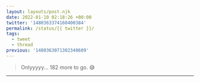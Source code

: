 ```yaml
---
layout: layouts/post.njk
date: 2022-01-10 02:18:26 +00:00
twitter: '1480363374160400384'
permalink: /status/{{ twitter }}/
tags: 
  - tweet
  - thread
previous: '1480363071302340609'
---
```


> Onlyyyyy... 182 more to go. 😅

---
